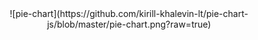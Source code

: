 <center>
![pie-chart](https://github.com/kirill-khalevin-lt/pie-chart-js/blob/master/pie-chart.png?raw=true)
</center>
